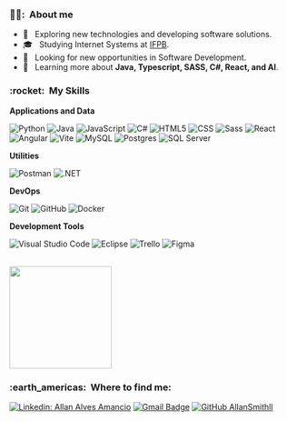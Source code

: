 <h3> 👱‍♂️: &nbsp;About me</h3>

- 🤔 &nbsp; Exploring new technologies and developing software solutions.
- 🎓 &nbsp; Studying Internet Systems at <a href="https://www.ifpb.edu.br/">IFPB</a>.
- 💼 &nbsp; Looking for new opportunities in Software Development.
- 🌱 &nbsp; Learning more about **Java, Typescript, SASS, C#, React, and AI**.

<h3> :rocket: &nbsp;My Skills</h3>

**Applications and Data**

![Python](https://img.shields.io/badge/-Python-blue?logo=python&logoColor=white)
![Java](https://img.shields.io/badge/-Java-007396?style=flat&logo=Java&logoColor=white)
![JavaScript](https://img.shields.io/badge/-JavaScript-yellow?style=flat&logo=javascript&logoColor=white)
![C#](https://img.shields.io/badge/-C%23-239120?logo=c-sharp&logoColor=white&style=flat)
![HTML5](https://img.shields.io/badge/-HTML5-orange?style=flat&logo=HTML5&logoColor=white)
![CSS](https://img.shields.io/badge/-CSS-1572B6?style=flat&logo=CSS3&logoColor=white)
![Sass](https://img.shields.io/badge/-Sass-CC6699?style=flat&logo=sass&logoColor=white)
![React](https://img.shields.io/badge/-React-61DAFB?style=flat&logo=react&logoColor=black)
![Angular](https://img.shields.io/badge/-Angular-red?logo=angular&logoColor=white&style=flat)
![Vite](https://img.shields.io/badge/-Vite-646CFF?style=flat&logo=vite&logoColor=white)
![MySQL](https://img.shields.io/badge/-MySQL-blue?style=flat&logo=mysql&logoColor=white)
![Postgres](https://img.shields.io/badge/Postgres-316192?style=flat&logo=postgresql&logoColor=white)
![SQL Server](https://img.shields.io/badge/-SQL%20Server-CC2927?style=flat&logo=Microsoft%20SQL%20Server&logoColor=white)

**Utilities**

![Postman](https://img.shields.io/badge/-Postman-orange?style=flat&logo=postman&logoColor=white)
![.NET](https://img.shields.io/badge/-.NET-5C2D91?style=flat&logo=.net&logoColor=white)

**DevOps**

![Git](https://img.shields.io/badge/-Git-orange?style=flat&logo=git&logoColor=white)
![GitHub](https://img.shields.io/badge/-GitHub-black?style=flat&logo=github&logoColor=white)
![Docker](https://img.shields.io/badge/-Docker-2496ED?style=flat&logo=docker&logoColor=white)

**Development Tools**

![Visual Studio Code](https://img.shields.io/badge/-Visual%20Studio%20Code-007ACC?style=flat&logo=visual-studio-code&logoColor=white)
![Eclipse](https://img.shields.io/badge/-Eclipse-2C2255?style=flat&logo=eclipse-ide&logoColor=white)
![Trello](https://img.shields.io/badge/-Trello-0079BF?style=flat&logo=trello&logoColor=white)
![Figma](https://img.shields.io/badge/-Figma-F24E1E?style=flat&logo=figma&logoColor=white)

<br/>

<a href="https://github.com/AllanSmithll">
  <img height="180em" src="https://github-readme-stats.vercel.app/api?username=AllanSmithll&theme=dracula&show_icons=true" />
</a>

<br/>

<h3> :earth_americas: &nbsp;Where to find me: </h3> 

[![Linkedin: Allan Alves Amancio](https://img.shields.io/badge/-Linkedin-blue?style=flat-square&logo=Linkedin&logoColor=white&link=https://www.linkedin.com/in/allan-alves-amancio-211632197/)](https://www.linkedin.com/in/allan-alves-amancio-211632197/)
[![Gmail Badge](https://img.shields.io/badge/-contato.allanamancio@gmail.com-006bed?style=flat-square&logo=Gmail&logoColor=white&link=mailto:contato.allanamancio@gmail.com)](mailto:contato.allanamancio@gmail.com)
[![GitHub AllanSmithll]( https://img.shields.io/github/followers/AllanSmithll?label=follow&style=social)](https://github.com/AllanSmithll)
